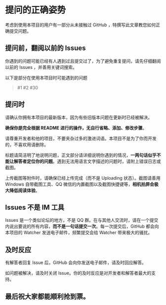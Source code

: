 # 提问的正确姿势

考虑到使用本项目的用户有一部分从未接触过 GitHub ，特撰写此文章教您如何正确提交问题。

## 提问前，翻阅以前的 Issues 
你遇到的问题可能已经有人遇到过且提交过了，为了避免重复提问，请先仔细翻阅以前的 Issues ，并善用关键词搜索。

以下是部分在使用本项目时可能遇到的问题
 > #1 #2 #30

## 提问时
请确认你拥有本项目的最新版本，因为有些旧版本问题在更新时已经被解决。

**确保你是完全根据 README 进行的操作，无自行省略、添加、修改步骤**。

请尊重开发者和他的项目，不要夹杂过多的激进词语。本项目不是为了你而开发的，不喜欢用请删除。

标题请简洁明了地说明问题，正文部分请详细说明你遇到的情况，**一两句话似乎不能让解答者定位你的问题**。遇到无法用语言文字描述的问题时，请附上错误日志或截图。

上传截图等附件时，请确保已经上传完成（而不是 Uploading 状态）。截图请善用 Windows 自带截图工具、QQ 微信的内置截图以及截图快捷键等，**相机拍屏会极大降低阅读体验**。

## Issues 不是 IM 工具
Issues 是一个类似论坛的地方，不是 QQ 群。在与其他人交流时，请在一个提交内说出要说的所有内容，**而不是一句话提交一次**。每一次提交后，GitHub 都会向本项目的 Watcher 发送电子邮件，频繁提交会给 Watcher 带来极大的骚扰。

## 及时反应
有解答者回复 Issue 后，GitHub 会向你发送电子邮件，请及时回应解答。

如问题被解决，请及时关闭 Issue。你的及时反应是对开发者和解答者最大的支持。

## 最后祝大家都能顺利抢到票。
